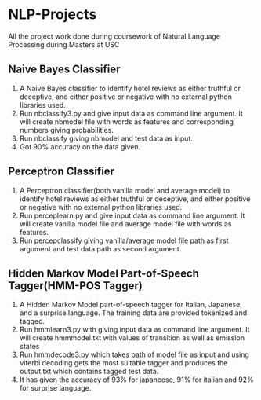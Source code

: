 # NLP-Projects
All the project work done during coursework of Natural Language Processing during Masters at USC

## Naive Bayes Classifier
1. A Naive Bayes classifier to identify hotel reviews as either truthful or deceptive, and either positive or negative
with no external python libraries used.
2. Run nbclassify3.py and give input data as command line argument. It will create nbmodel file with words as features
and corresponding numbers giving probabilities.
3. Run nbclassify giving nbmodel and test data as input.
4. Got 90% accuracy on the data given.

## Perceptron Classifier
1. A Perceptron classifier(both vanilla model and average model) to identify hotel reviews as either truthful or deceptive, and either positive or negative
with no external python libraries used.
2. Run perceplearn.py and give input data as command line argument. It will create vanilla model file and average model file with words as features.
3. Run percepclassify giving vanilla/average model file path as first argument and test data path as second argument.

## Hidden Markov Model Part-of-Speech Tagger(HMM-POS Tagger)
1. A Hidden Markov Model part-of-speech tagger for Italian, Japanese, and a surprise language. The training data are provided tokenized and tagged.
2. Run hmmlearn3.py with giving input data as command line argument. It will create hmmmodel.txt with values of transition as well as emission states
3. Run hmmdecode3.py which takes path of model file as input and using viterbi decoding gets the most suitable tagger and produces the output.txt which contains tagged test data.
4. It has given the accuracy of 93% for japaneese, 91% for italian and 92% for surprise language.